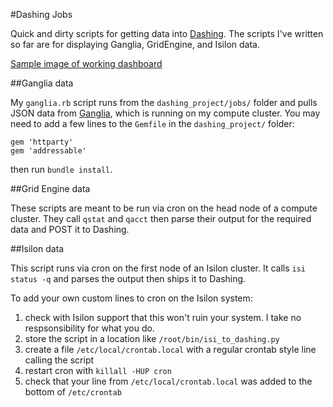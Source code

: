 #Dashing Jobs

Quick and dirty scripts for getting data into [Dashing](http://dashing.io). The scripts I've written so far are for displaying Ganglia, GridEngine, and Isilon data.

[Sample image of working dashboard](https://raw.githubusercontent.com/ssplatt/dashing_jobs/master/dashing_demo.png)

##Ganglia data

My `ganglia.rb` script runs from the `dashing_project/jobs/` folder and pulls JSON data from [Ganglia](http://ganglia.sourceforge.net/), which is running on my compute cluster. You may need to add a few lines to the `Gemfile` in the `dashing_project/` folder:

```
gem 'httparty'
gem 'addressable'
```
then run `bundle install`.

##Grid Engine data

These scripts are meant to be run via cron on the head node of a compute cluster. They call `qstat` and `qacct` then parse their output for the required data and POST it to Dashing.

##Isilon data

This script runs via cron on the first node of an Isilon cluster. It calls `isi status -q` and parses the output then ships it to Dashing.

To add your own custom lines to cron on the Isilon system:

1. check with Isilon support that this won't ruin your system. I take no respsonsibility for what you do.
1. store the script in a location like `/root/bin/isi_to_dashing.py`
1. create a file `/etc/local/crontab.local` with a regular crontab style line calling the script
1. restart cron with `killall -HUP cron`
1. check that your line from `/etc/local/crontab.local` was added to the bottom of `/etc/crontab`
